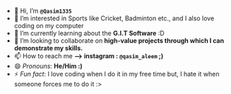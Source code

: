 - 👋 Hi, I’m **`@Qasim1335`**
- 👀 I’m interested in Sports like Cricket, Badminton etc., and I also love coding on my computer 
- 🌱 I’m currently learning about the **G.I.T Software** :D
- 💞️ I’m looking to collaborate on **high-value projects through which I can demonstrate my skills.**
- 📫 How to reach me **--> instagram : `@qasim_aleem` ;)**
- 😄 *Pronouns*: **He/Him :)**
- ⚡ *Fun fact*: I love coding when I do it in my free time but, I hate it when someone forces me to do it :>

<!---
Qasim1335/Qasim1335 is a ✨ special ✨ repository because its `README.md` (this file) appears on your GitHub profile.
You can click the Preview link to take a look at your changes.
--->
